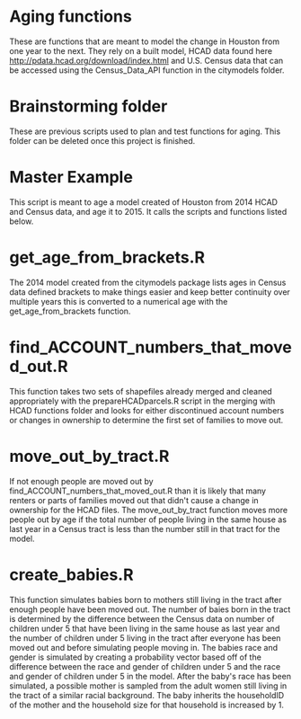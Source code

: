 # Aging functions

These are functions that are meant to model the change in Houston from one year to the next. They rely on a built model, HCAD data found here http://pdata.hcad.org/download/index.html and U.S. Census data that can be accessed using the Census_Data_API function in the citymodels folder.

# Brainstorming folder
These are previous scripts used to plan and test functions for aging. This folder can be deleted once this project is finished.

# Master Example
This script is meant to age a model created of Houston from 2014 HCAD and Census data, and age it to 2015. It calls the scripts and functions listed below.

# get_age_from_brackets.R
The 2014 model created from the citymodels package lists ages in Census data defined brackets to make things easier and keep better continuity over multiple years this is converted to a numerical age with the get_age_from_brackets function.

# find_ACCOUNT_numbers_that_moved_out.R
This function takes two sets of shapefiles already merged and cleaned appropriately with the prepareHCADparcels.R script in the merging with HCAD functions folder and looks for either discontinued account numbers or changes in ownership to determine the first set of families to move out.

# move_out_by_tract.R
If not enough people are moved out by find_ACCOUNT_numbers_that_moved_out.R than it is likely that many renters or parts of families moved out that didn't cause a change in ownership for the HCAD files. The move_out_by_tract function moves more people out by age if the total number of people living in the same house as last year in a Census tract is less than the number still in that tract for the model.

# create_babies.R
This function simulates babies born to mothers still living in the tract after enough people have been moved out. The number of baies born in the tract is determined by the difference between the Census data on number of children under 5 that have been living in the same house as last year and the number of children under 5 living in the tract after everyone has been moved out and before simulating people moving in. The babies race and gender is simulated by creating a probability vector based off of the difference between the race and gender of children under 5 and the race and gender of children under 5 in the model. After the baby's race has been simulated, a possible mother is sampled from the adult women still living in the tract of a similar racial background. The baby inherits the householdID of the mother and the household size for that household is increased by 1.
